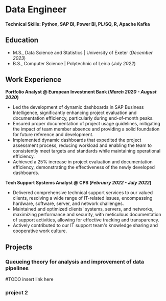# Data Engineer

#### Technical Skills: Python, SAP BI, Power BI, PL/SQ, R, Apache Kafka

## Education					       		
- M.S., Data Science and Statistics	| University of Exeter (_December 2023_)	 			        		
- B.S., Computer Science | Polytechnic of Leiria (_July 2022_)

## Work Experience
**Portfolio Analyst @ European Investment Bank (_March 2020 - August 2020_)**
- Led the development of dynamic dashboards in SAP Business Intelligence, significantly enhancing project evaluation and documentation efficiency, particularly during end-of-month peaks. 
-	Ensured proper documentation of project usage guidelines, mitigating the impact of team member absence and providing a solid foundation for future reference and development.
-	Implemented dynamic dashboards that expedited the project assessment process, reducing workload and enabling the team to consistently meet targets and standards while maintaining operational efficiency. 
-	Achieved a 25% increase in project evaluation and documentation efficiency, demonstrating the effectiveness of the newly developed dashboards.


**Tech Support Systems Analyst @ CPS (_February 2022 - July 2022_)**
-	Delivered comprehensive technical support services to our valued clients, resolving a wide range of IT-related issues, encompassing hardware, software, server, and network challenges. 
-	Maintained and optimized clients' systems, servers, and networks, maximizing performance and security, with meticulous documentation of support activities, allowing for effective tracking and transparency. 
-	Actively contributed to our IT support team's knowledge sharing and cooperative work culture.

## Projects
### Queueing theory for analysis and improvement of data pipelines
#TODO insert link here

### project 2

<!--
**JAMota/JAMota** is a ✨ _special_ ✨ repository because its `README.md` (this file) appears on your GitHub profile.

Here are some ideas to get you started:

- 🔭 I’m currently working on ...
- 🌱 I’m currently learning ...
- 👯 I’m looking to collaborate on ...
- 🤔 I’m looking for help with ...
- 💬 Ask me about ...
- 📫 How to reach me: ...
- 😄 Pronouns: ...
- ⚡ Fun fact: ...
-->

